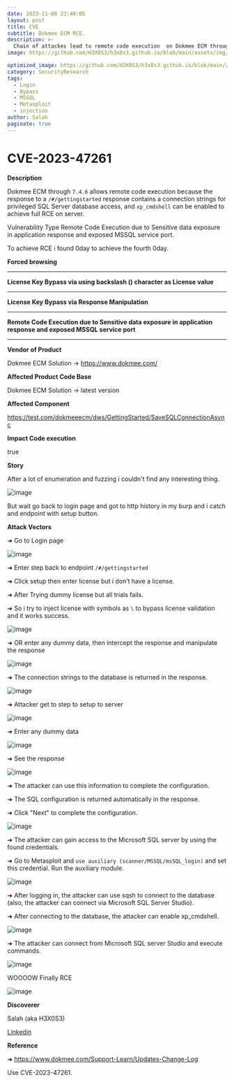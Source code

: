 ```yaml
---
date: 2023-11-08 23:48:05
layout: post
title: CVE
subtitle: Dokmee ECM RCE.
description: >-
  Chain of attackes lead to remote code execution  on Dokmee ECM through 7.4.6 
image: https://github.com/H3X0S3/h3x0s3.github.io/blob/main/assets/img/CVE/DCM.png

optimized_image: https://github.com/H3X0S3/h3x0s3.github.io/blob/main/assets/img/CVE/DCM.png
category: SecurityResearch
tags:
  - Login
  - Bypass
  - MSSQL
  - Metasploit
  - injection
author: Salah
paginate: true
---
```


# CVE-2023-47261

**Description**

Dokmee ECM through `7.4.6` allows remote code execution because the response to a `/#/gettingstarted` response contains a connection strings for privileged SQL Server database access, and `xp_cmdshell` can be enabled to achieve full RCE on server.

Vulnerability Type  Remote Code Execution due to Sensitive data exposure in application response and exposed MSSQL service port.

To achieve RCE i found 0day to achieve the fourth 0day.

**Forced browsing**

---

**License Key Bypass via using backslash (\) character as License value**

---

**License Key Bypass via Response Manipulation**

---

**Remote Code Execution due to Sensitive data exposure in application response and exposed MSSQL service port**

---

**Vendor of Product**

 Dokmee ECM Solution → https://www.dokmee.com/

**Affected Product Code Base**

 Dokmee ECM Solution → latest version

**Affected Component**

https://test.com/dokmeeecm/dws/GettingStarted/SaveSQLConnectionAsync

**Impact Code execution**

 true

**Story**

After a lot of enumeration and fuzzing i couldn't find any interesting thing.

![image](https://raw.githubusercontent.com/H3X0S3/h3x0s3.github.io/main/assets/img/CVE/Untitled.gif)

But wait go back to login page and got to http history in my burp and i catch and endpoint with setup button.

**Attack Vectors**

➜ Go to Login page 

![image](https://raw.githubusercontent.com/H3X0S3/h3x0s3.github.io/main/assets/img/CVE/Untitled%201.png)



➜ Enter step back to endpoint `/#/gettingstarted` 

➜ Click setup then enter license but i don’t have a license. 

➜ After Trying dummy license but all trials fails.

➜ So i try to inject license with symbols as `\` to bypass license validation and it works success.


![image](https://raw.githubusercontent.com/H3X0S3/h3x0s3.github.io/main/assets/img/CVE/Untitled%202.png)


➜ OR enter any dummy data, then intercept the response and manipulate the response

![image](https://raw.githubusercontent.com/H3X0S3/h3x0s3.github.io/main/assets/img/CVE/Untitled%203.png)

➜ The connection strings to the database is returned in the response.

![image](https://raw.githubusercontent.com/H3X0S3/h3x0s3.github.io/main/assets/img/CVE/Untitled%201.gif)

➜ Attacker get to step to setup to server 

![image](https://raw.githubusercontent.com/H3X0S3/h3x0s3.github.io/main/assets/img/CVE/Untitled%204.png)

➜ Enter any dummy data

![image](https://raw.githubusercontent.com/H3X0S3/h3x0s3.github.io/main/assets/img/CVE/Untitled%205.png)

➜ See the response 

![image](https://raw.githubusercontent.com/H3X0S3/h3x0s3.github.io/main/assets/img/CVE/Untitled%206.png)

➜ The attacker can use this information to complete the configuration.

➜ The SQL configuration is returned automatically in the response.

➜ Click "Next" to complete the configuration.

![image](https://raw.githubusercontent.com/H3X0S3/h3x0s3.github.io/main/assets/img/CVE/Untitled%207.png)

➜ The attacker can gain access to the Microsoft SQL server by using the found credentials.

➜ Go to Metasploit and `use auxiliary (scanner/MSSQL/msSQL_login)` and set this credential. Run the auxiliary module.

![image](https://raw.githubusercontent.com/H3X0S3/h3x0s3.github.io/main/assets/img/CVE/Untitled%208.png)

➜ After logging in, the attacker can use sqsh to connect to the database (also, the attacker can connect via Microsoft SQL Server Studio).

➜ After connecting to the database, the attacker can enable xp_cmdshell.

![image](https://raw.githubusercontent.com/H3X0S3/h3x0s3.github.io/main/assets/img/CVE/Untitled%209.png)

➜ The attacker can connect from Microsoft SQL server Studio and execute commands.

![image](https://raw.githubusercontent.com/H3X0S3/h3x0s3.github.io/main/assets/img/CVE/Untitled%2010.png)

WOOOOW Finally RCE 

![image](https://raw.githubusercontent.com/H3X0S3/h3x0s3.github.io/main/assets/img/CVE/Untitled%202.gif)

**Discoverer**

Salah (aka H3X0S3)

[Linkedin](https://www.linkedin.com/in/h3x0s3/ "Linkedin")

**Reference**

➜ https://www.dokmee.com/Support-Learn/Updates-Change-Log

Use CVE-2023-47261.
